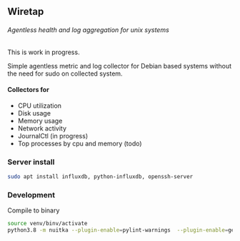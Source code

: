 ## Wiretap

###### Agentless health and log aggregation for unix systems

This is work in progress.

Simple agentless metric and log collector for Debian based systems without the need for sudo on collected system.

#### Collectors for
- CPU utilization
- Disk usage
- Memory usage
- Network activity
- JournalCtl (in progress)
- Top processes by cpu and memory (todo)

### Server install
```bash
sudo apt install influxdb, python-influxdb, openssh-server
```


### Development

Compile to binary
```bash
source venv/binv/activate
python3.8 -m nuitka --plugin-enable=pylint-warnings  --plugin-enable=gevent  --prefer-source-code --include-module=gevent.greenlet main.py --onefile
```

